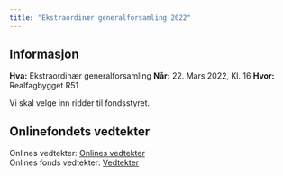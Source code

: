 ```yaml
---
title: "Ekstraordinær generalforsamling 2022"
---
```


## Informasjon

**Hva:** Ekstraordinær generalforsamling
**Når:** 22. Mars 2022, Kl. 16
**Hvor:** Realfagbygget R51

Vi skal velge inn ridder til fondsstyret.

## Onlinefondets vedtekter
Onlines vedtekter: [Onlines vedtekter](https://github.com/dotkom/Onlines_Vedtekter/blob/master/vedtekter.adoc)  
Onlines fonds vedtekter: [Vedtekter](https://onlineweb4-prod.s3.eu-north-1.amazonaws.com/media/wiki/attachments/4850/6ce1fe1f2a3d92f7f229c49147d7b4a0/Onlines_Fond_Vedtekter_Signed.pdf)